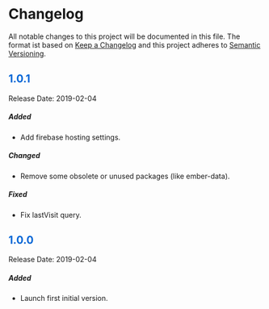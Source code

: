 # Changelog

All notable changes to this project will be documented in this file. The format ist based on [Keep a Changelog](https://keepachangelog.com) and this project adheres to [Semantic Versioning](https://semver.org/).

## <span style="color: #0366d6;">1.0.1</span>

Release Date: 2019-02-04

##### Added

- Add firebase hosting settings.

##### Changed

- Remove some obsolete or unused packages (like ember-data).

##### Fixed

- Fix lastVisit query.


## <span style="color: #0366d6;">1.0.0</span>

Release Date: 2019-02-04

##### Added

- Launch first initial version.
